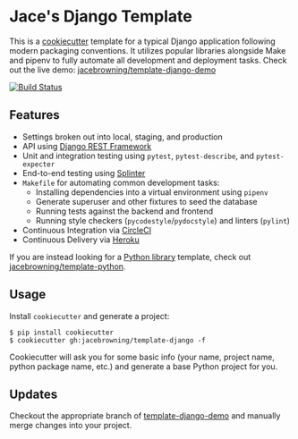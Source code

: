 # Jace's Django Template

This is a [cookiecutter](https://github.com/audreyr/cookiecutter) template for a typical Django application following modern packaging conventions. It utilizes popular libraries alongside Make and pipenv to fully automate all development and deployment tasks. Check out the live demo: [jacebrowning/template-django-demo](https://github.com/jacebrowning/template-django-demo)

[![Build Status](https://img.shields.io/travis/jacebrowning/template-django.svg)](https://travis-ci.org/jacebrowning/template-django)
## Features

* Settings broken out into local, staging, and production
* API using [Django REST Framework](http://www.django-rest-framework.org/)
* Unit and integration testing using `pytest`, `pytest-describe`, and `pytest-expecter`
* End-to-end testing using [Splinter](https://splinter.readthedocs.io/)
* `Makefile` for automating common development tasks:
    - Installing dependencies into a virtual environment using `pipenv`
    - Generate superuser and other fixtures to seed the database
    - Running tests against the backend and frontend
    - Running style checkers (`pycodestyle`/`pydocstyle`) and linters (`pylint`)
* Continuous Integration via [CircleCI](https://circleci.com/docs/2.0/)
* Continuous Delivery via [Heroku](https://www.heroku.com/flow)

If you are instead looking for a [Python library](https://caremad.io/posts/2013/07/setup-vs-requirement/) template, check out [jacebrowning/template-python](https://github.com/jacebrowning/template-python).

## Usage

Install `cookiecutter` and generate a project:

```
$ pip install cookiecutter
$ cookiecutter gh:jacebrowning/template-django -f
```

Cookiecutter will ask you for some basic info (your name, project name, python package name, etc.) and generate a base Python project for you.

## Updates

Checkout the appropriate branch of [template-django-demo](https://github.com/jacebrowning/template-django-demo) and manually merge changes into your project.

